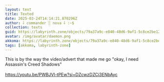 ```yaml
---
layout: text
title: Texted
date: 2025-03-24T14:14:21.870296Z
author: ⸸ commander ░ nova ⸸ :~$
collection: texts
guid: https://labyrinth.zone/objects/79a37a9c-e840-48d6-9af1-5c8ce2be1200
avatar: /img/avatar/daemon.png
akkoma: https://labyrinth.zone/objects/79a37a9c-e840-48d6-9af1-5c8ce2be1200
tags: [akkoma, labyrinth-zone]
---
```


<p>This is by the way the video/advert that made me go "okay, I need Assassin's Creed Shadows"<br><br><a href="https://youtu.be/PWBJVl-tPEw?si=DZcwzDZCi3ENbAyc" rel="ugc">https://youtu.be/PWBJVl-tPEw?si=DZcwzDZCi3ENbAyc</a></p>